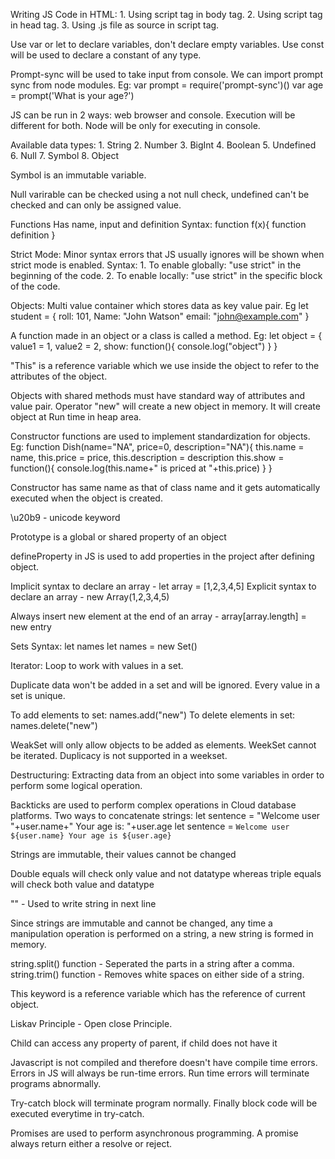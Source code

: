Writing JS Code in HTML:
    1. Using script tag in body tag.
    2. Using script tag in head tag.
    3. Using .js file as source in script tag.

Use var or let to declare variables, don't declare empty variables. Use const will be used to declare a constant of any type.

Prompt-sync will be used to take input from console. We can import prompt sync from node modules.
Eg: var prompt = require('prompt-sync')()
    var age = prompt('What is your age?')

JS can be run in  2 ways: web browser and console. Execution will be different for both. Node will be only for executing in console.

Available data types:
    1. String
    2. Number
    3. BigInt
    4. Boolean
    5. Undefined
    6. Null
    7. Symbol
    8. Object

Symbol is an immutable variable.

Null varirable can be checked using a not null check, undefined can't be checked and can only be assigned value.

Functions
    Has name, input and definition
    Syntax: function f(x){ function definition }

Strict Mode: Minor syntax errors that JS usually ignores will be shown when strict mode is enabled. 
Syntax: 
    1. To enable globally: "use strict" in the beginning of the code.
    2. To enable locally: "use strict" in the specific block of the code.

Objects: Multi value container which stores data as key value pair.
Eg let student = {
    roll: 101,
    Name: "John Watson"
    email: "john@example.com"
}

A function made in an object or a class is called a method.
Eg: let object = {
    value1 = 1,
    value2 = 2,
    show: function(){
        console.log("object")
    }
}

"This" is a reference variable which we use inside the object to refer to the attributes of the object.

Objects with shared methods must have standard way of attributes and value pair.
Operator "new" will create a new object in memory. It will create object at Run time in heap area.

Constructor functions are used to implement standardization for objects.
Eg: function Dish(name="NA", price=0, description="NA"){
    this.name = name,
    this.price = price,
    this.description = description
    this.show = function(){
        console.log(this.name+" is priced at "+this.price)
    }
}

Constructor has same name as that of class name and it gets automatically executed when the object is created.

\u20b9 - unicode keyword

Prototype is a global or shared property of an object

defineProperty  in JS is used to add properties in the project after defining object.

Implicit syntax to declare an array - let array = [1,2,3,4,5]
Explicit syntax to declare an array - new Array(1,2,3,4,5)

Always insert new element at the end of an array - 
    array[array.length] = new entry

Sets
    Syntax: let names let names = new Set() 

Iterator: Loop to work with values in a set.

Duplicate data won't be added in a set and will be ignored. Every value in a set is unique.

To add elements to set: names.add("new")
To delete elements in set: names.delete("new")

WeakSet will only allow objects to be added as elements. WeekSet cannot be iterated. Duplicacy is not supported in a weekset.

Destructuring: Extracting data from an object into some variables in order to perform some logical operation. 

Backticks are used to perform complex operations in Cloud database platforms. 
Two ways to concatenate strings: 
    let sentence = "Welcome user "+user.name+" Your age is: "+user.age
    let sentence = `Welcome user ${user.name} Your age is ${user.age}`

Strings are immutable, their values cannot be changed

Double equals will check only value and not datatype whereas triple equals will check both value and datatype

"\" - Used to write string in next line

Since strings are immutable and cannot be changed, any time a manipulation operation is performed on a string, a new string is formed in memory.

string.split() function - Seperated the parts in a string after a comma.
string.trim() function - Removes white spaces on either side of a string.

This keyword is a reference variable which has the reference of current object.

Liskav Principle - Open close Principle. 

Child can access any property of parent, if child does not have it

Javascript is not compiled and therefore doesn't have compile time errors. Errors in JS will always be run-time errors. Run time errors will terminate programs abnormally.

Try-catch block will terminate program normally. Finally block code will be executed everytime in try-catch.

Promises are used to perform asynchronous programming. A promise always return either a resolve or reject.
